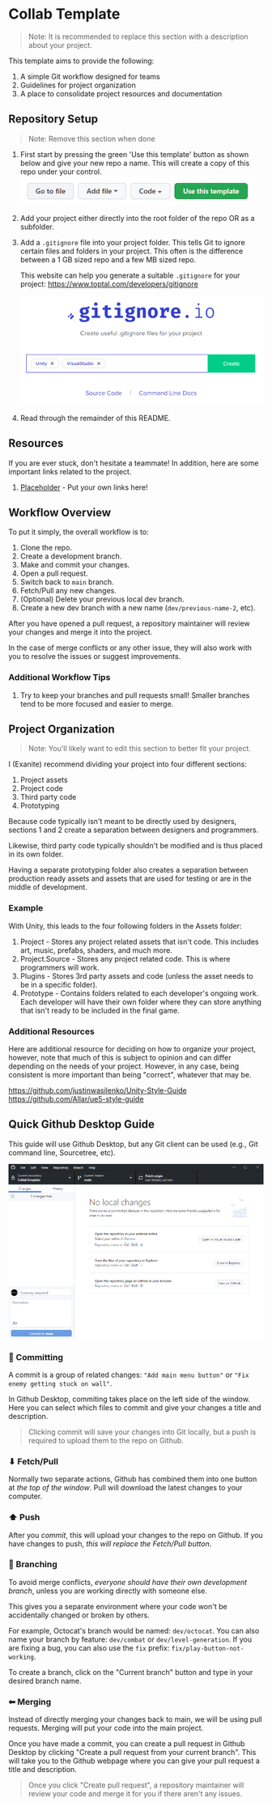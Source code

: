 # Collab Template

> Note: It is recommended to replace this section with a description about your project.

This template aims to provide the following:

1. A simple Git workflow designed for teams
2. Guidelines for project organization
3. A place to consolidate project resources and documentation

## Repository Setup

> Note: Remove this section when done

1. First start by pressing the green 'Use this template' button as
   shown below and give your new repo a name. This will create a copy
   of this repo under your control.
   ![Image of 'Use this template' button](docs/collab-template/github_use-this-template.png)

2. Add your project either directly into the root folder of the repo OR as a subfolder.

3. Add a `.gitignore` file into your project folder. This tells Git to
   ignore certain files and folders in your project. This often is the
   difference between a 1 GB sized repo and a few MB sized repo.

   This website can help you generate a suitable `.gitignore` for your project: https://www.toptal.com/developers/gitignore

   ![Image of Gitignore.io](docs/collab-template/gitignore-io.png)

4. Read through the remainder of this README.

## Resources

If you are ever stuck, don't hesitate a teammate! In addition, here are some important links related to the project.

1. [Placeholder](#) - Put your own links here!

## Workflow Overview

To put it simply, the overall workflow is to:

1. Clone the repo.
2. Create a development branch.
3. Make and commit your changes.
4. Open a pull request.
5. Switch back to `main` branch.
6. Fetch/Pull any new changes.
7. (Optional) Delete your previous local dev branch.
8. Create a new dev branch with a new name (`dev/previous-name-2`, etc).

After you have opened a pull request, a repository maintainer will review your changes and merge it into the project.

In the case of merge conflicts or any other issue, they will also work with you to resolve the issues or suggest improvements.

### Additional Workflow Tips

1. Try to keep your branches and pull requests small! Smaller branches tend to be more focused and easier to merge.

## Project Organization

> Note: You'll likely want to edit this section to better fit your project.

I (Exanite) recommend dividing your project into four different sections:

1. Project assets
2. Project code
3. Third party code
4. Prototyping

Because code typically isn't meant to be directly used by designers,
sections 1 and 2 create a separation between designers and
programmers.

Likewise, third party code typically shouldn't be modified and is thus
placed in its own folder.

Having a separate prototyping folder also creates a separation between
production ready assets and assets that are used for testing or are in
the middle of development.

### Example

With Unity, this leads to the four following folders in the Assets folder:

1. Project - Stores any project related assets that isn't code. This includes art, music, prefabs, shaders, and much more.
2. Project.Source - Stores any project related code. This is where programmers will work.
3. Plugins - Stores 3rd party assets and code (unless the asset needs to be in a specific folder).
4. Prototype - Contains folders related to each developer's ongoing work. Each developer will have their own folder where they can store anything that isn't ready to be included in the final game.

### Additional Resources

Here are additional resource for deciding on how to organize your
project, however, note that much of this is subject to opinion and can
differ depending on the needs of your project. However, in any case,
being consistent is more important than being "correct", whatever that
may be.

https://github.com/justinwasilenko/Unity-Style-Guide
https://github.com/Allar/ue5-style-guide

## Quick Github Desktop Guide

This guide will use Github Desktop, but any Git client can be used (e.g., Git command line, Sourcetree, etc).

![Image of Github Desktop interface](docs/collab-template/github-desktop.png)

### 💾 Committing
A commit is a group of related changes: `"Add main menu button"` or `"Fix enemy getting stuck on wall"`.

In Github Desktop, commiting takes place on the left side of the window.
Here you can select which files to commit and give your changes a title and description.

> Clicking commit will save your changes into Git locally, but a push is required to upload them to the repo on Github.

### ⬇ Fetch/Pull
Normally two separate actions, Github has combined them into one button at *the top of the window*. Pull will download the latest changes to your computer.

### ⬆ Push
After you *commit*, this will upload your changes to the repo on Github. If you have changes to push, *this will replace the Fetch/Pull button*.

### 🌲 Branching
To avoid merge conflicts, *everyone should have their own development
branch*, unless you are working directly with someone else.

This gives you a separate environment where your code won't be
accidentally changed or broken by others.

For example, Octocat's branch would be named: `dev/octocat`.
You can also name your branch by feature: `dev/combat` or `dev/level-generation`.
If you are fixing a bug, you can also use the `fix` prefix: `fix/play-button-not-working`.

To create a branch, click on the "Current branch" button and type in your desired branch name.

### ⬅ Merging
Instead of directly merging your changes back to main, we will be using pull requests. Merging will put your code into the main project.

Once you have made a commit, you can create a pull request in Github Desktop by clicking "Create a pull request from your current branch".
This will take you to the Github webpage where you can give your pull request a title and description.

> Once you click "Create pull request", a repository maintainer will review your code and merge it for you if there aren't any issues.
